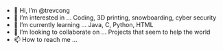- 👋 Hi, I’m @trevcong
- 👀 I’m interested in ... Coding, 3D printing, snowboarding, cyber security
- 🌱 I’m currently learning ... Java, C, Python, HTML
- 💞️ I’m looking to collaborate on ... Projects that seem to help the world
- 📫 How to reach me ... 
  
<!---
trevcong/trevcong is a ✨ special ✨ repository because its `README.md` (this file) appears on your GitHub profile.
You can click the Preview link to take a look at your changes.
--->
